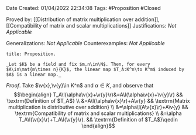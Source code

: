 <br />
<br />

Date Created: 01/04/2022 22:34:08
Tags: #Proposition #Closed

Proved by: [[Distribution of matrix multiplication over addition]], [[Compatibility of matrix and scalar multiplications]]
Justifications: _Not Applicable_

Generalizations: _Not Applicable_
Counterexamples: _Not Applicable_

``` ad-Proposition
title: Proposition.

_Let $K$ be a field and fix $m,n\in\N$. Then, for every $A\in\mat{m\times n}{K}$, the linear map $T_A:K^n\to K^m$ induced by $A$ is a linear map._

```

_Proof_. Take $\v{x},\v{y}\in K^n$ and $\alpha\in K$, and observe that
$$\begin{align}
    T_A\l(\alpha\v{x}+\v{y}\r)&=A\l(\alpha\v{x}+\v{y}\r) && \textrm{Definition of $T_A$} \\
    &=A\l(\alpha\v{x}\r)+A\v{y} && \textrm{Matrix multiplication is distributive over addition} \\
    &=\alpha\l(A\v{x}\r)+A\v{y} && \textrm{Compatibility of matrix and scalar multiplications} \\
    &=\alpha T_A\l(\v{x}\r)+T_A\l(\v{y}\r). && \textrm{Definition of $T_A$}\qedin
\end{align}$$
